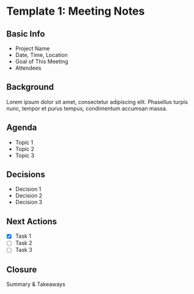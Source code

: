 # Template 1: Meeting Notes

## Basic Info

* Project Name
* Date, Time, Location
* Goal of This Meeting
* Attendees

## Background

Lorem ipsum dolor sit amet, consectetur adipiscing elit. Phasellus turpis nunc, tempor et purus tempus, condimentum accumsan massa.

## Agenda

* Topic 1
* Topic 2
* Topic 3

## Decisions

* Decision 1
* Decision 2
* Decision 3

## Next Actions

* [x] Task 1
* [ ] Task 2
* [ ] Task 3

## Closure
Summary & Takeaways
